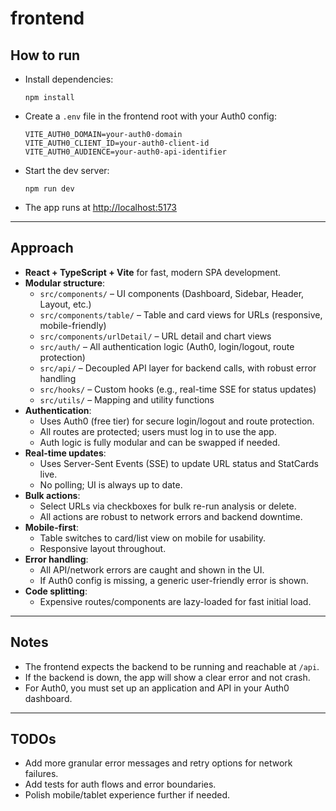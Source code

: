 # frontend

## How to run

- Install dependencies:
  ```
  npm install
  ```
- Create a `.env` file in the frontend root with your Auth0 config:
  ```
  VITE_AUTH0_DOMAIN=your-auth0-domain
  VITE_AUTH0_CLIENT_ID=your-auth0-client-id
  VITE_AUTH0_AUDIENCE=your-auth0-api-identifier
  ```
- Start the dev server:
  ```
  npm run dev
  ```
- The app runs at [http://localhost:5173](http://localhost:5173)

---

## Approach

- **React + TypeScript + Vite** for fast, modern SPA development.
- **Modular structure**:
  - `src/components/` – UI components (Dashboard, Sidebar, Header, Layout, etc.)
  - `src/components/table/` – Table and card views for URLs (responsive, mobile-friendly)
  - `src/components/urlDetail/` – URL detail and chart views
  - `src/auth/` – All authentication logic (Auth0, login/logout, route protection)
  - `src/api/` – Decoupled API layer for backend calls, with robust error handling
  - `src/hooks/` – Custom hooks (e.g., real-time SSE for status updates)
  - `src/utils/` – Mapping and utility functions
- **Authentication**:  
  - Uses Auth0 (free tier) for secure login/logout and route protection.
  - All routes are protected; users must log in to use the app.
  - Auth logic is fully modular and can be swapped if needed.
- **Real-time updates**:  
  - Uses Server-Sent Events (SSE) to update URL status and StatCards live.
  - No polling; UI is always up to date.
- **Bulk actions**:  
  - Select URLs via checkboxes for bulk re-run analysis or delete.
  - All actions are robust to network errors and backend downtime.
- **Mobile-first**:  
  - Table switches to card/list view on mobile for usability.
  - Responsive layout throughout.
- **Error handling**:  
  - All API/network errors are caught and shown in the UI.
  - If Auth0 config is missing, a generic user-friendly error is shown.
- **Code splitting**:  
  - Expensive routes/components are lazy-loaded for fast initial load.

---

## Notes

- The frontend expects the backend to be running and reachable at `/api`.
- If the backend is down, the app will show a clear error and not crash.
- For Auth0, you must set up an application and API in your Auth0 dashboard.

---

## TODOs

- Add more granular error messages and retry options for network failures.
- Add tests for auth flows and error boundaries.
- Polish mobile/tablet experience further if needed.
